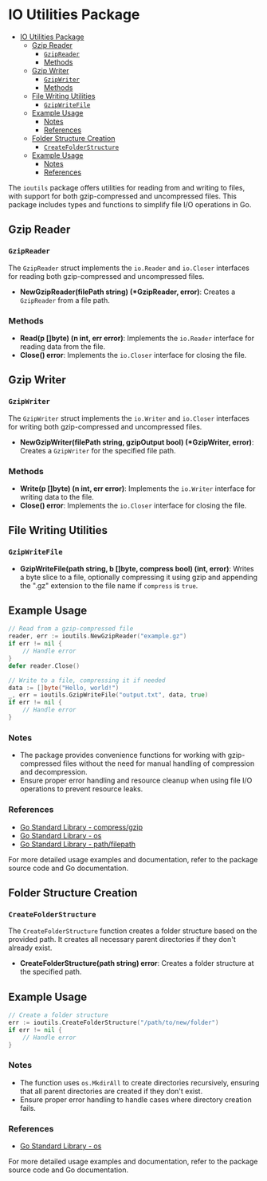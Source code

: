 # IO Utilities Package

- [IO Utilities Package](#io-utilities-package)
  - [Gzip Reader](#gzip-reader)
    - [`GzipReader`](#gzipreader)
    - [Methods](#methods)
  - [Gzip Writer](#gzip-writer)
    - [`GzipWriter`](#gzipwriter)
    - [Methods](#methods-1)
  - [File Writing Utilities](#file-writing-utilities)
    - [`GzipWriteFile`](#gzipwritefile)
  - [Example Usage](#example-usage)
    - [Notes](#notes)
    - [References](#references)
  - [Folder Structure Creation](#folder-structure-creation)
    - [`CreateFolderStructure`](#createfolderstructure)
  - [Example Usage](#example-usage-1)
    - [Notes](#notes-1)
    - [References](#references-1)


The `ioutils` package offers utilities for reading from and writing to files, with support for both gzip-compressed and uncompressed files. This package includes types and functions to simplify file I/O operations in Go.

## Gzip Reader

### `GzipReader`

The `GzipReader` struct implements the `io.Reader` and `io.Closer` interfaces for reading both gzip-compressed and uncompressed files.

- **NewGzipReader(filePath string) (*GzipReader, error)**: Creates a `GzipReader` from a file path.

### Methods

- **Read(p []byte) (n int, err error)**: Implements the `io.Reader` interface for reading data from the file.
- **Close() error**: Implements the `io.Closer` interface for closing the file.

## Gzip Writer

### `GzipWriter`

The `GzipWriter` struct implements the `io.Writer` and `io.Closer` interfaces for writing both gzip-compressed and uncompressed files.

- **NewGzipWriter(filePath string, gzipOutput bool) (*GzipWriter, error)**: Creates a `GzipWriter` for the specified file path.

### Methods

- **Write(p []byte) (n int, err error)**: Implements the `io.Writer` interface for writing data to the file.
- **Close() error**: Implements the `io.Closer` interface for closing the file.

## File Writing Utilities

### `GzipWriteFile`

- **GzipWriteFile(path string, b []byte, compress bool) (int, error)**: Writes a byte slice to a file, optionally compressing it using gzip and appending the ".gz" extension to the file name if `compress` is `true`.

## Example Usage

```go
// Read from a gzip-compressed file
reader, err := ioutils.NewGzipReader("example.gz")
if err != nil {
    // Handle error
}
defer reader.Close()

// Write to a file, compressing it if needed
data := []byte("Hello, world!")
_, err = ioutils.GzipWriteFile("output.txt", data, true)
if err != nil {
    // Handle error
}
```
### Notes

- The package provides convenience functions for working with gzip-compressed files without the need for manual handling of compression and decompression.
- Ensure proper error handling and resource cleanup when using file I/O operations to prevent resource leaks.

### References

- [Go Standard Library - compress/gzip](https://golang.org/pkg/compress/gzip/)
- [Go Standard Library - os](https://golang.org/pkg/os/)
- [Go Standard Library - path/filepath](https://golang.org/pkg/path/filepath/)

For more detailed usage examples and documentation, refer to the package source code and Go documentation.


## Folder Structure Creation

### `CreateFolderStructure`

The `CreateFolderStructure` function creates a folder structure based on the provided path. It creates all necessary parent directories if they don't already exist.

- **CreateFolderStructure(path string) error**: Creates a folder structure at the specified path.

## Example Usage

```go
// Create a folder structure
err := ioutils.CreateFolderStructure("/path/to/new/folder")
if err != nil {
    // Handle error
}
```

### Notes

- The function uses `os.MkdirAll` to create directories recursively, ensuring that all parent directories are created if they don't exist.
- Ensure proper error handling to handle cases where directory creation fails.

### References

- [Go Standard Library - os](https://golang.org/pkg/os/)

For more detailed usage examples and documentation, refer to the package source code and Go documentation.


